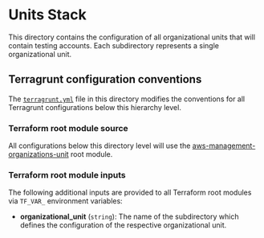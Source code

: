 # Units Stack

This directory contains the configuration of all organizational units that will
contain testing accounts. Each subdirectory represents a single
organizational unit.

## Terragrunt configuration conventions

The [`terragrunt.yml`](terragrunt.yml) file in this directory modifies the
conventions for all Terragrunt configurations below this hierarchy level.

### Terraform root module source

All configurations below this directory level will use the
[aws-management-organizations-unit](../../../../../../modules/poc/aws-management-organizations-unit)
root module.

### Terraform root module inputs

The following additional inputs are provided to all Terraform root modules via
`TF_VAR_` environment variables:

- **organizational_unit** (`string`): The name of the subdirectory which defines
  the configuration of the respective organizational unit.
